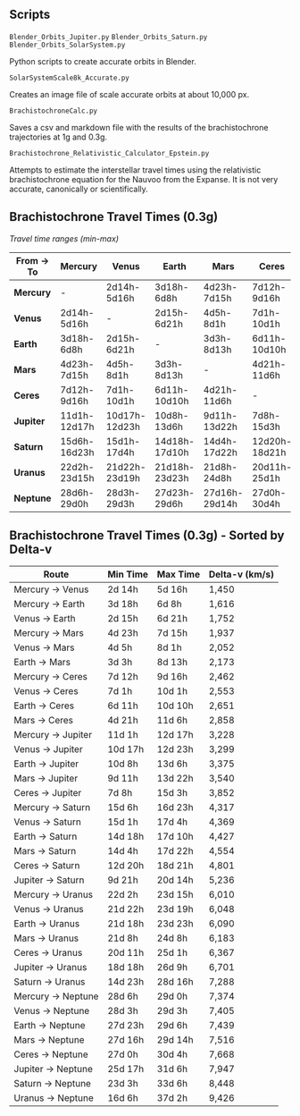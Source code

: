## Scripts
`Blender_Orbits_Jupiter.py`
`Blender_Orbits_Saturn.py`
`Blender_Orbits_SolarSystem.py`

Python scripts to create accurate orbits in Blender.

`SolarSystemScale8k_Accurate.py`

Creates an image file of scale accurate orbits at about 10,000 px.

`BrachistochroneCalc.py`

Saves a csv and markdown file with the results of the brachistochrone trajectories at 1g and 0.3g.

`Brachistochrone_Relativistic_Calculator_Epstein.py`

Attempts to estimate the interstellar travel times using the relativistic brachistochrone equation for the Nauvoo from the Expanse. It is not very accurate, canonically or scientifically.

## Brachistochrone Travel Times (0.3g)

*Travel time ranges (min-max)*

| From → To | Mercury | Venus | Earth | Mars | Ceres | Jupiter | Saturn | Uranus | Neptune |
|-----------|---------|-------|-------|------|-------|---------|--------|--------|---------|
| **Mercury** | - | 2d14h-5d16h | 3d18h-6d8h | 4d23h-7d15h | 7d12h-9d16h | 11d1h-12d17h | 15d6h-16d23h | 22d2h-23d15h | 28d6h-29d0h |
| **Venus** | 2d14h-5d16h | - | 2d15h-6d21h | 4d5h-8d1h | 7d1h-10d1h | 10d17h-12d23h | 15d1h-17d4h | 21d22h-23d19h | 28d3h-29d3h |
| **Earth** | 3d18h-6d8h | 2d15h-6d21h | - | 3d3h-8d13h | 6d11h-10d10h | 10d8h-13d6h | 14d18h-17d10h | 21d18h-23d23h | 27d23h-29d6h |
| **Mars** | 4d23h-7d15h | 4d5h-8d1h | 3d3h-8d13h | - | 4d21h-11d6h | 9d11h-13d22h | 14d4h-17d22h | 21d8h-24d8h | 27d16h-29d14h |
| **Ceres** | 7d12h-9d16h | 7d1h-10d1h | 6d11h-10d10h | 4d21h-11d6h | - | 7d8h-15d3h | 12d20h-18d21h | 20d11h-25d1h | 27d0h-30d4h |
| **Jupiter** | 11d1h-12d17h | 10d17h-12d23h | 10d8h-13d6h | 9d11h-13d22h | 7d8h-15d3h | - | 9d21h-20d14h | 18d18h-26d9h | 25d17h-31d6h |
| **Saturn** | 15d6h-16d23h | 15d1h-17d4h | 14d18h-17d10h | 14d4h-17d22h | 12d20h-18d21h | 9d21h-20d14h | - | 14d23h-28d16h | 23d3h-33d6h |
| **Uranus** | 22d2h-23d15h | 21d22h-23d19h | 21d18h-23d23h | 21d8h-24d8h | 20d11h-25d1h | 18d18h-26d9h | 14d23h-28d16h | - | 16d6h-37d2h |
| **Neptune** | 28d6h-29d0h | 28d3h-29d3h | 27d23h-29d6h | 27d16h-29d14h | 27d0h-30d4h | 25d17h-31d6h | 23d3h-33d6h | 16d6h-37d2h | - |

## Brachistochrone Travel Times (0.3g) - Sorted by Delta-v

| Route | Min Time | Max Time | Delta-v (km/s) |
|--------|-----------|-----------|---------------|
| Mercury -> Venus | 2d 14h | 5d 16h | 1,450 |
| Mercury -> Earth | 3d 18h | 6d 8h | 1,616 |
| Venus -> Earth | 2d 15h | 6d 21h | 1,752 |
| Mercury -> Mars | 4d 23h | 7d 15h | 1,937 |
| Venus -> Mars | 4d 5h | 8d 1h | 2,052 |
| Earth -> Mars | 3d 3h | 8d 13h | 2,173 |
| Mercury -> Ceres | 7d 12h | 9d 16h | 2,462 |
| Venus -> Ceres | 7d 1h | 10d 1h | 2,553 |
| Earth -> Ceres | 6d 11h | 10d 10h | 2,651 |
| Mars -> Ceres | 4d 21h | 11d 6h | 2,858 |
| Mercury -> Jupiter | 11d 1h | 12d 17h | 3,228 |
| Venus -> Jupiter | 10d 17h | 12d 23h | 3,299 |
| Earth -> Jupiter | 10d 8h | 13d 6h | 3,375 |
| Mars -> Jupiter | 9d 11h | 13d 22h | 3,540 |
| Ceres -> Jupiter | 7d 8h | 15d 3h | 3,852 |
| Mercury -> Saturn | 15d 6h | 16d 23h | 4,317 |
| Venus -> Saturn | 15d 1h | 17d 4h | 4,369 |
| Earth -> Saturn | 14d 18h | 17d 10h | 4,427 |
| Mars -> Saturn | 14d 4h | 17d 22h | 4,554 |
| Ceres -> Saturn | 12d 20h | 18d 21h | 4,801 |
| Jupiter -> Saturn | 9d 21h | 20d 14h | 5,236 |
| Mercury -> Uranus | 22d 2h | 23d 15h | 6,010 |
| Venus -> Uranus | 21d 22h | 23d 19h | 6,048 |
| Earth -> Uranus | 21d 18h | 23d 23h | 6,090 |
| Mars -> Uranus | 21d 8h | 24d 8h | 6,183 |
| Ceres -> Uranus | 20d 11h | 25d 1h | 6,367 |
| Jupiter -> Uranus | 18d 18h | 26d 9h | 6,701 |
| Saturn -> Uranus | 14d 23h | 28d 16h | 7,288 |
| Mercury -> Neptune | 28d 6h | 29d 0h | 7,374 |
| Venus -> Neptune | 28d 3h | 29d 3h | 7,405 |
| Earth -> Neptune | 27d 23h | 29d 6h | 7,439 |
| Mars -> Neptune | 27d 16h | 29d 14h | 7,516 |
| Ceres -> Neptune | 27d 0h | 30d 4h | 7,668 |
| Jupiter -> Neptune | 25d 17h | 31d 6h | 7,947 |
| Saturn -> Neptune | 23d 3h | 33d 6h | 8,448 |
| Uranus -> Neptune | 16d 6h | 37d 2h | 9,426 |